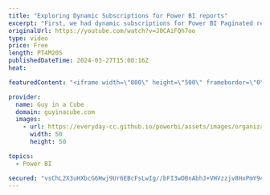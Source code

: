 ```yaml
---
title: "Exploring Dynamic Subscriptions for Power BI reports"
excerpt: "First, we had dynamic subscriptions for Power BI Paginated reports. Now they are available for Power BI reports! Patrick walks you through how to take advantage of them!  Dynamic per recipient subscriptions for reports (Preview) https://learn.microsoft.com/power-bi/collaborate-share/power-bi-dynamic-report-subscriptions"
originalUrl: https://youtube.com/watch?v=J0CAiFQh7oo
type: video
price: Free
length: PT4M20S
publishedDateTime: 2024-03-27T15:00:16Z
heat: 

featuredContent: "<iframe width=\"800\" height=\"500\" frameborder=\"0\" src=\"https://www.youtube.com/embed/J0CAiFQh7oo\" allow=\"accelerometer; autoplay; encrypted-media; gyroscope; picture-in-picture\" allowfullscreen></iframe>"

provider:
  name: Guy in a Cube
  domain: guyinacube.com
  images:
    - url: https://everyday-cc.github.io/powerbi/assets/images/organizations/guyinacube.com-50x50.jpg
      width: 50
      height: 50

topics:
  - Power BI

secured: "vsChL2X3uHXbcG6Hwj9Ur6EBcFsLwIg//bFI3wDBnAbhJ+VHVzzjv8HxPmY94DS9uWSpsMo1rGpEaSmoXXqQ/i1KOYoMGHBj3iInXMDry4+D54/97R992b0Cuv7ikRLjscgdtoFn06VPzUu6D0PViQbJq9tcubkH2SujjS/D4d7EX1ivzV8V963+tOECT+Adn04716MRBrFmFlunEH0jMTP0C/RKC43WLLgqngp1dYLKmdKpo/GQBL4vUKRMzkAj4DoDR9/IbblvVDJ84Pgjg+jiTV/X9PHseEfbjHFjLN1emu08bYZgDWqIdVyV1qD4TdLax8Co47eTYmm7fMZkKTb7InGROK/vFeM1xG2VndQ42VQAqdcQqaaUBqbBoCGik1qkh75gXufCU5kY/Pt5EnxOY8JBWLKqNOCSjUMxfuE=;OIG9nsrx8wohc9iofTZpdQ=="
---
```


